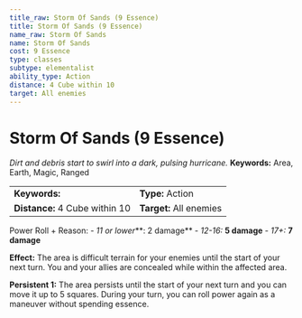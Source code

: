 ```yaml
---
title_raw: Storm Of Sands (9 Essence)
title: Storm Of Sands (9 Essence)
name_raw: Storm Of Sands
name: Storm Of Sands
cost: 9 Essence
type: classes
subtype: elementalist
ability_type: Action
distance: 4 Cube within 10
target: All enemies
---
```


# Storm Of Sands (9 Essence)

*Dirt and debris start to swirl into a dark, pulsing hurricane.* **Keywords:** Area, Earth, Magic, Ranged

|                                |                         |
| :----------------------------- | :---------------------- |
| **Keywords:**                  | **Type:** Action        |
| **Distance:** 4 Cube within 10 | **Target:** All enemies |

Power Roll + Reason: - *11 or lower*\*\*: 2 damage\*\* - *12-16:* **5 damage** - *17+:* **7 damage**

**Effect:** The area is difficult terrain for your enemies until the start of your next turn. You and your allies are concealed while within the affected area.

**Persistent 1:** The area persists until the start of your next turn and you can move it up to 5 squares. During your turn, you can roll power again as a maneuver without spending essence.
